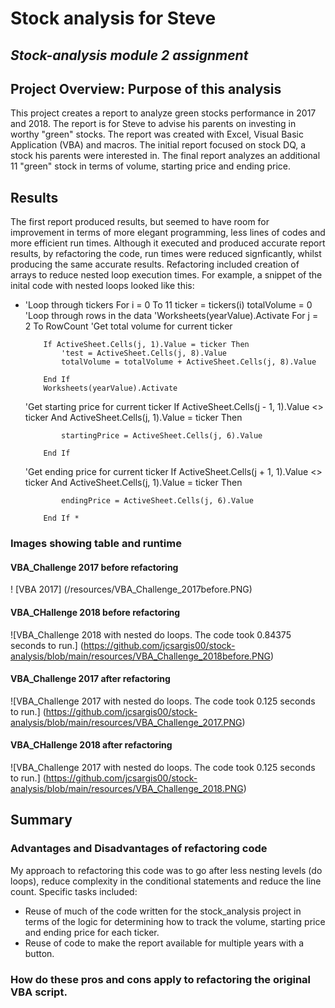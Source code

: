 # Stock analysis for Steve
## *Stock-analysis module 2 assignment*
## Project Overview: Purpose of this analysis
This project creates a report to analyze green stocks performance in 2017 and 2018.  The report is for Steve to advise his parents on investing in worthy "green" stocks.  The report was created with Excel, Visual Basic Application (VBA) and macros.  The initial report focused on stock DQ, a stock his parents were interested in. The final report analyzes an additional 11 "green" stock in terms of volume, starting price and ending price.
## Results
The first report produced results, but seemed to have room for improvement in terms of more elegant programming,
less lines of  codes and more efficient run times.  Although it executed and produced accurate report results, by refactoring the code, run times were reduced signficantly, whilst producing the same accurate results.
Refactoring included creation of arrays to reduce nested loop execution times.   For example, a snippet of the inital code with nested loops looked like this:

*  'Loop through tickers
   For i = 0 To 11
       ticker = tickers(i)
       totalVolume = 0
       'Loop through rows in the data
       'Worksheets(yearValue).Activate
        For j = 2 To RowCount
    'Get total volume for current ticker

           If ActiveSheet.Cells(j, 1).Value = ticker Then
               'test = ActiveSheet.Cells(j, 8).Value
               totalVolume = totalVolume + ActiveSheet.Cells(j, 8).Value

           End If
           Worksheets(yearValue).Activate
    'Get starting price for current ticker
           If ActiveSheet.Cells(j - 1, 1).Value <> ticker And ActiveSheet.Cells(j, 1).Value = ticker Then

               startingPrice = ActiveSheet.Cells(j, 6).Value

           End If

    'Get ending price for current ticker
           If ActiveSheet.Cells(j + 1, 1).Value <> ticker And ActiveSheet.Cells(j, 1).Value = ticker Then

               endingPrice = ActiveSheet.Cells(j, 6).Value

           End If *


### Images showing table and runtime
#### VBA_Challenge 2017 before refactoring

! [VBA 2017] (/resources/VBA_Challenge_2017before.PNG)
#### VBA_CHallenge 2018 before refactoring
![VBA_Challenge 2018 with nested do loops.  The code took 0.84375 seconds to run.] (https://github.com/jcsargis00/stock-analysis/blob/main/resources/VBA_Challenge_2018before.PNG)
#### VBA_Challenge 2017 after refactoring
![VBA_Challenge 2017 with nested do loops.  The code took 0.125 seconds to run.] (https://github.com/jcsargis00/stock-analysis/blob/main/resources/VBA_Challenge_2017.PNG)
#### VBA_CHallenge 2018 after refactoring 
![VBA_Challenge 2017 with nested do loops.  The code took 0.125 seconds to run.] (https://github.com/jcsargis00/stock-analysis/blob/main/resources/VBA_Challenge_2018.PNG)
## Summary
### Advantages and Disadvantages of refactoring code
My approach to refactoring this code was to go after less nesting levels (do loops), reduce complexity in the conditional statements and reduce the line count.  Specific tasks included:
*  Reuse of much of the code written for the stock_analysis project in terms of the logic for determining how to track the volume, starting price and ending price for each ticker. 
* Reuse of code to make the report available for multiple years with a button.

### How do these pros and cons apply to refactoring the original VBA script.

